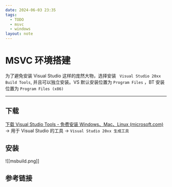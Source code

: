 ```yaml
---
date: 2024-06-03 23:35
tags:
  - TODO
  - msvc
  - windows
layout: note
---
```


# MSVC 环境搭建

为了避免安装 Visual Studio 这样的庞然大物，选择安装 ` Visual Studio 20xx Build Tools`, 并且可以独立安装。VS 默认安装位置为 `Program Files` ，BT 安装位置为 `Program Files (x86)`

---

## 下载

[下载 Visual Studio Tools - 免费安装 Windows、Mac、Linux (microsoft.com)](https://visualstudio.microsoft.com/zh-hans/downloads/) -> 用于 Visual Studio 的工具 -> `Visual Studio 20xx 生成工具`


## 安装

![[msbuild.png]]

## 参考链接